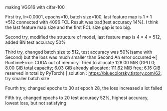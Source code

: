  making VGG16 with cifar-100
 
First try, lr=0.0001, epochs=10, batch size=100, last feature map is 1 * 1 *512 connected with 4096 FCL
Result was bad(test accuracy 14%). I think the last feature map size and the first FCL size gap is too big.

Second try, modified the structure of model, last feature map is 4 * 4 * 512, added BN
test accuracy 50%

Third try, changed batch size to 512, test accuracy was 50%(same with Second) but the loss was much smaller than Second
An error occurred->[ RuntimeError: CUDA out of memory. Tried to allocate 128.00 MiB (GPU 0; 8.00 GiB total capacity; 6.03 GiB already allocated; 111.62 MiB free; 6.16 GiB reserved in total by PyTorch) ]
solution : https://bluecolorsky.tistory.com/62, try smaller batch size

Fourth try, changed epochs to 30
at epoch 28, the loss increased a lot
failed

Fifth try, changed epochs to 20
test accuracy 52%, highest accuracy, lowest loss, but not satisfying
